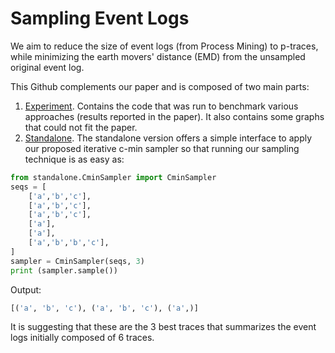 
# Sampling Event Logs
We aim to reduce the size of event logs (from Process Mining) to p-traces, while minimizing the earth movers' distance (EMD) from the unsampled original event log.

This Github complements our paper and is composed of two main parts: 
1. [Experiment](/experiment). Contains the code that was run to benchmark various approaches (results reported in the paper). It also contains some graphs that could not fit the paper.
1. [Standalone](/standalone). The standalone version offers a simple interface to apply our proposed iterative c-min sampler so that running our sampling technique is as easy as:
```python
from standalone.CminSampler import CminSampler
seqs = [
    ['a','b','c'],
    ['a','b','c'],
    ['a','b','c'],
    ['a'],
    ['a'],
    ['a','b','b','c'],
]
sampler = CminSampler(seqs, 3)
print (sampler.sample())
```
Output:
```python
[('a', 'b', 'c'), ('a', 'b', 'c'), ('a',)]
```
It is suggesting that these are the 3 best traces that summarizes the event logs initially composed of 6 traces.